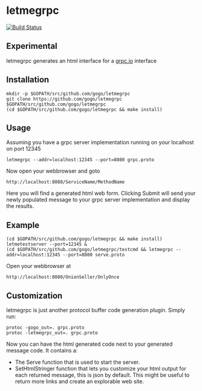 # letmegrpc

[![Build Status](https://drone.io/github.com/gogo/letmegrpc/status.png)](https://drone.io/github.com/gogo/letmegrpc/latest)

## Experimental

letmegrpc generates an html interface for a [grpc.io](http://www.grpc.io/) interface

## Installation

    mkdir -p $GOPATH/src/github.com/gogo/letmegrpc
    git clone https://github.com/gogo/letmegrpc $GOPATH/src/github.com/gogo/letmegrpc
    (cd $GOPATH/src/github.com/gogo/letmegrpc && make install)

## Usage

Assuming you have a grpc server implementation running on your localhost on port 12345

    letmegrpc --addr=localhost:12345 --port=8080 grpc.proto

Now open your webbrowser and goto

    http://localhost:8080/ServiceName/MethodName

Here you will find a generated html web form.
Clicking Submit will send your newly populated message to your grpc server implementation and display the results.

## Example

    (cd $GOPATH/src/github.com/gogo/letmegrpc && make install)
    letmetestserver --port=12345 &
    (cd $GOPATH/src/github.com/gogo/letmegrpc/testcmd && letmegrpc --addr=localhost:12345 --port=8080 serve.proto

Open your webbrowser at

    http://localhost:8080/OnionSeller/OnlyOnce

## Customization

letmegrpc is just another protocol buffer code generation plugin.
Simply run:

    protoc -gogo_out=. grpc.proto
    protoc -letmegrpc_out=. grpc.proto

Now you can have the html generated code next to your generated message code.
It contains a:
  - The Serve function that is used to start the server.
  - SetHtmlStringer function that lets you customize your html output for each returned message, this is json by default.  This might be useful to return more links and create an explorable web site.


